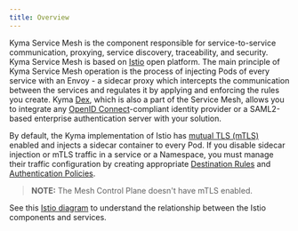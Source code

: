 ```yaml
---
title: Overview
---
```


Kyma Service Mesh is the component responsible for service-to-service communication, proxying, service discovery, traceability, and security. Kyma Service Mesh
is based on [Istio](https://istio.io/docs/concepts/what-is-istio/) open platform. The main principle of Kyma Service Mesh operation is the process of injecting Pods of every service with an Envoy - a sidecar proxy which intercepts the communication between the services and regulates it by applying and enforcing the rules you create. Kyma [Dex](https://github.com/coreos/dex), which is also a part of the Service Mesh, allows you to integrate any [OpenID Connect](https://openid.net/connect/)-compliant identity provider or a SAML2-based enterprise authentication server with your solution.

By default, the Kyma implementation of Istio has [mutual TLS (mTLS)](https://istio.io/docs/tasks/security/mutual-tls/) enabled and injects a sidecar container to every Pod. If you disable sidecar injection or mTLS traffic in a service or a Namespace, you must manage their traffic configuration by creating appropriate [Destination Rules](https://istio.io/docs/reference/config/networking/v1alpha3/destination-rule/) and [Authentication Policies](https://istio.io/docs/reference/config/istio.authentication.v1alpha1/).

>**NOTE:** The Mesh Control Plane doesn't have mTLS enabled.

See this [Istio diagram](https://istio.io/docs/concepts/what-is-istio/arch.svg) to understand the relationship between the Istio components and services.
